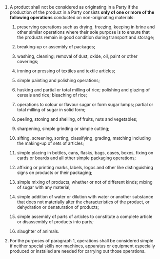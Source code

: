 1. A product shall not be considered as originating in a Party if the production of the product in a Party consists **only of one or more of the following operations** conducted on non-originating materials:

   1. preserving operations such as drying, freezing, keeping in brine and other similar operations where their sole purpose is to ensure that the products remain in good condition during transport and storage;

   2. breaking-up or assembly of packages;

   3. washing, cleaning; removal of dust, oxide, oil, paint or other coverings;

   4. ironing or pressing of textiles and textile articles;

   5. simple painting and polishing operations;

   6. husking and partial or total milling of rice; polishing and glazing of cereals and rice; bleaching of rice;

   7. operations to colour or flavour sugar or form sugar lumps; partial or total milling of sugar in solid form;

   8. peeling, stoning and shelling, of fruits, nuts and vegetables;

   9. sharpening, simple grinding or simple cutting;

   10. sifting, screening, sorting, classifying, grading, matching including the making-up of sets of articles;

   11. simple placing in bottles, cans, flasks, bags, cases, boxes, fixing on cards or boards and all other simple packaging operations;

   12. affixing or printing marks, labels, logos and other like distinguishing signs on products or their packaging;

   13. simple mixing of products, whether or not of different kinds; mixing of sugar with any material;

   14. simple addition of water or dilution with water or another substance that does not materially alter the characteristics of the product, or dehydration or denaturation of products;

   15. simple assembly of parts of articles to constitute a complete article or disassembly of products into parts;

   16. slaughter of animals.

2. For the purposes of paragraph 1, operations shall be considered simple if neither special skills nor machines, apparatus or equipment especially produced or installed are needed for carrying out those operations.
